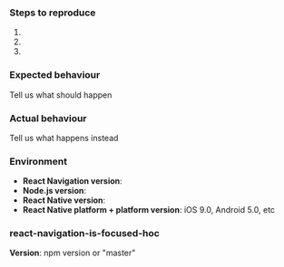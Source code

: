 ### Steps to reproduce
1.
2.
3.

### Expected behaviour
Tell us what should happen

### Actual behaviour
Tell us what happens instead

### Environment
- **React Navigation version**:
- **Node.js version**:
- **React Native version**:
- **React Native platform + platform version**: iOS 9.0, Android 5.0, etc

### react-navigation-is-focused-hoc
**Version**: npm version or "master"
